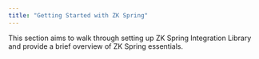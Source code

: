 ```yaml
---
title: "Getting Started with ZK Spring"
---
```


This section aims to walk through setting up ZK Spring Integration
Library and provide a brief overview of ZK Spring essentials.

